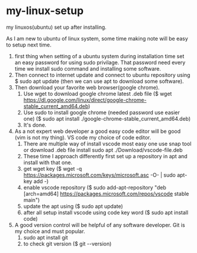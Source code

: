 # my-linux-setup
my linuxos(ubuntu) set up after installing.

As I am new to ubuntu of linux system, some time making note will be easy to setup next time.

1. first thing when setting of a ubuntu system during installation time set an easy password for using sudo privilage. That password need every time we install sudo command and installing some software.
2. Then connect to internet update and connect to ubuntu repository using $ sudo apt update (then we can use apt to download some software).
3. Then download your favorite web browser(google chrome).
   1. Use wget to download google chrome latest .deb file ($ wget https://dl.google.com/linux/direct/google-chrome-stable_current_amd64.deb)
   2. Use sudo to install google chrome (needed password use easier one) ($ sudo apt install ./google-chrome-stable_current_amd64.deb)
   3. It's done.
4. As a not expert web developer a good easy code editor will be good (vim is not my thing). VS code my choice of code editor.
   1. There are multiple way of install vscode most easy one use snap tool or download .deb file install sudo apt ./Download/vscode-file.deb
   2. These time I approach differently first set up a repository in apt and install with that one.
   3. get wget key ($ wget -q https://packages.microsoft.com/keys/microsoft.asc -O- | sudo apt-key add -)
   4. enable vscode repository ($ sudo add-apt-repository "deb [arch=amd64] https://packages.microsoft.com/repos/vscode stable main")
   5. update the apt using ($ sudo apt update)
   6. after all setup install vscode using code key word ($ sudo apt install code)
5. A good version control will be helpful of any software developer. Git is my choice and must popular.
   1.  sudo apt install git
   2.  to check git version ($ git --version)

